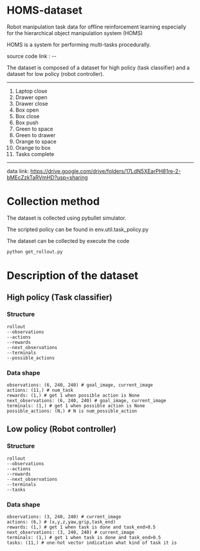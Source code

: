 # HOMS-dataset
Robot manipulation task data for offline reinforcement learning especially for the hierarchical object manipulation system (HOMS)

HOMS is a system for performing multi-tasks procedurally.

source code link : --


The dataset is composed of a dataset for high policy (task classifier) and a dataset for low policy (robot controller).

------------
1. Laptop close     
2. Drawer open 
3. Drawer close 
4. Box open
5. Box close
6. Box push
7. Green to space
8. Green to drawer
9. Orange to space
10. Orange to box
11. Tasks complete
------------

data link: https://drive.google.com/drive/folders/17LdN5XEarPH81re-2-bMEcZzkTaRVmHD?usp=sharing

# Collection method
The dataset is collected using pybullet simulator.

The scripted policy can be found in env.util.task_policy.py

The dataset can be collected by execute the code

```p
python get_rollout.py
```

# Description of the dataset
## High policy (Task classifier)
### Structure
```
rollout
--observations
--actions
--rewards
--next_observations
--terminals
--possible_actions
```
### Data shape
```
observations: (6, 240, 240) # goal_image, current_image
actions: (11,) # num_task
rewards: (1,) # get 1 when possible action is None
next_observations: (6, 240, 240) # goal_image, current_image
terminals: (1,) # get 1 when possible action is None
possible_actions: (N,) # N is num_possible_action
```

## Low policy (Robot controller)
### Structure
```
rollout
--observations
--actions
--rewards
--next_observations
--terminals
--tasks
```
### Data shape
```
observations: (3, 240, 240) # current_image
actions: (6,) # (x,y,z,yaw,grip,task_end)
rewards: (1,) # get 1 when task is done and task_end>0.5
next_observations: (3, 240, 240) # current_image
terminals: (1,) # get 1 when task is done and task_end>0.5
tasks: (11,) # one-hot vector indication what kind of task it is
```
